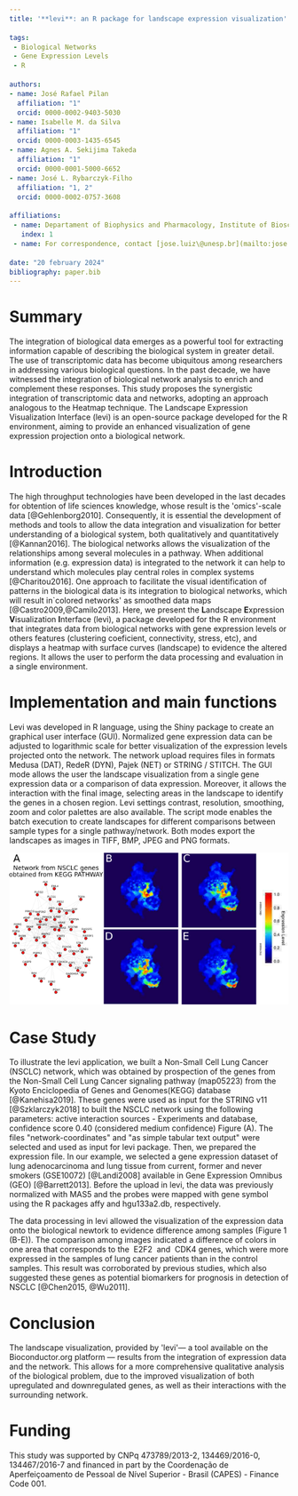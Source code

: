 ```yaml
---
title: '**levi**: an R package for landscape expression visualization' 

tags: 
 - Biological Networks 
 - Gene Expression Levels 
 - R

authors: 
- name: José Rafael Pilan 
  affiliation: "1" 
  orcid: 0000-0002-9403-5030 
- name: Isabelle M. da Silva 
  affiliation: "1" 
  orcid: 0000-0003-1435-6545 
- name: Agnes A. Sekijima Takeda 
  affiliation: "1" 
  orcid: 0000-0001-5000-6652 
- name: José L. Rybarczyk-Filho 
  affiliation: "1, 2" 
  orcid: 0000-0002-0757-3608 

affiliations: 
 - name: Departament of Biophysics and Pharmacology, Institute of Bioscience of Botucatu, Universidade Estadual Paulista (UNESP) 
   index: 1 
 - name: For correspondence, contact [jose.luiz\@unesp.br](mailto:jose.luiz@unesp.br)

date: "20 february 2024" 
bibliography: paper.bib
---
```


# Summary

The integration of biological data emerges as a powerful tool for extracting information capable of describing the biological system in greater detail. The use of transcriptomic data has become ubiquitous among researchers in addressing various biological questions. In the past decade, we have witnessed the integration of biological network analysis to enrich and complement these responses. This study proposes the synergistic integration of transcriptomic data and networks, adopting an approach analogous to the Heatmap technique. The Landscape Expression Visualization Interface (levi) is an open-source package developed for the R environment, aiming to provide an enhanced visualization of gene expression projection onto a biological network.

# Introduction

The high throughput technologies have been developed in the last decades for obtention of life sciences knowledge, whose result is the 'omics'-scale data [@Gehlenborg2010]. Consequently, it is essential the development of methods and tools to allow the data integration and visualization for better understanding of a biological system, both qualitatively and quantitatively [@Kannan2016]. The biological networks allows the visualization of the relationships among several molecules in a pathway. When additional information (e.g. expression data) is integrated to the network it can help to understand which molecules play central roles in complex systems [@Charitou2016]. One approach to facilitate the visual identification of patterns in the biological data is its integration to biological networks, which will result in\`colored networks' as smoothed data maps [@Castro2009,@Camilo2013]. Here, we present the **L**andscape **E**xpression **V**isualization **I**nterface (levi), a package developed for the R environment that integrates data from biological networks with gene expression levels or others features (clustering coeficient, connectivity, stress, etc), and displays a heatmap with surface curves (landscape) to evidence the altered regions. It allows the user to perform the data processing and evaluation in a single environment.

# Implementation and main functions

Levi was developed in R language, using the Shiny package to create an graphical user interface (GUI). Normalized gene expression data can be adjusted to logarithmic scale for better visualization of the expression levels projected onto the network. The network upload requires files in formats Medusa (DAT), RedeR (DYN), Pajek (NET) or STRING / STITCH. The GUI mode allows the user the landscape visualization from a single gene expression data or a comparison of data expression. Moreover, it allows the interaction with the final image, selecting areas in the landscape to identify the genes in a chosen region. Levi settings contrast, resolution, smoothing, zoom and color palettes are also available. The script mode enables the batch execution to create landscapes for different comparisons between sample types for a single pathway/network. Both modes export the landscapes as images in TIFF, BMP, JPEG and PNG formats.


![Landscape analysis to Non-Small Cell Lung Cancer signaling pathway. (A) Biological network for Non-Small Cell Lung Cancer. (B) Landscape for normal lung and never smoked. (C) Landscape for tumor and current smoker. (D) Landscape for tumor and former smoker. (E) Landscape for tumor and never smoked.](figure1.png)

# Case Study

To illustrate the levi application, we built a Non-Small Cell Lung Cancer (NSCLC) network, which was obtained by prospection of the genes from the Non-Small Cell Lung Cancer signaling pathway (map05223) from the Kyoto Enciclopedia of Genes and Genomes(KEGG) database [@Kanehisa2019]. These genes were used as input for the STRING v11 [@Szklarczyk2018] to built the NSCLC network using the following parameters: active interaction sources - Experiments and database, confidence score 0.40 (considered medium confidence) Figure (A). The files "network-coordinates" and "as simple tabular text output" were selected and used as input for levi package. Then, we prepared the expression file. In our example, we selected a gene expression dataset of lung adenocarcinoma and lung tissue from current, former and never smokers (GSE10072) [@Landi2008] available in Gene Expression Omnibus (GEO) [@Barrett2013]. Before the upload in levi, the data was previously normalized with MAS5 and the probes were mapped with gene symbol using the R packages affy and hgu133a2.db, respectively.

The data processing in levi allowed the visualization of the expression data onto the biological newtork to evidence difference among samples (Figure 1 (B-E)). The comparison among images indicated a difference of colors in one area that corresponds to the  E2F2  and  CDK4 genes, which were more expressed in the samples of lung cancer patients than in the control samples. This result was corroborated by previous studies, which also suggested these genes as potential biomarkers for prognosis in detection of NSCLC [@Chen2015, @Wu2011].

# Conclusion

The landscape visualization, provided by 'levi'— a tool available on the Bioconductor.org platform — results from the integration of expression data and the network. This allows for a more comprehensive qualitative analysis of the biological problem, due to the improved visualization of both upregulated and downregulated genes, as well as their interactions with the surrounding network.

# Funding

This study was supported by CNPq 473789/2013-2, 134469/2016-0, 134467/2016-7 and financed in part by the Coordenação de Aperfeiçoamento de Pessoal de Nível Superior - Brasil (CAPES) - Finance Code 001.
